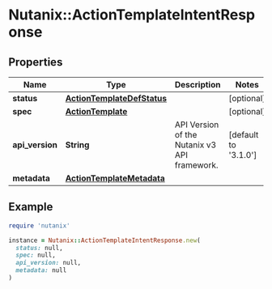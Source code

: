 # Nutanix::ActionTemplateIntentResponse

## Properties

| Name | Type | Description | Notes |
| ---- | ---- | ----------- | ----- |
| **status** | [**ActionTemplateDefStatus**](ActionTemplateDefStatus.md) |  | [optional] |
| **spec** | [**ActionTemplate**](ActionTemplate.md) |  | [optional] |
| **api_version** | **String** | API Version of the Nutanix v3 API framework. | [default to &#39;3.1.0&#39;] |
| **metadata** | [**ActionTemplateMetadata**](ActionTemplateMetadata.md) |  |  |

## Example

```ruby
require 'nutanix'

instance = Nutanix::ActionTemplateIntentResponse.new(
  status: null,
  spec: null,
  api_version: null,
  metadata: null
)
```

